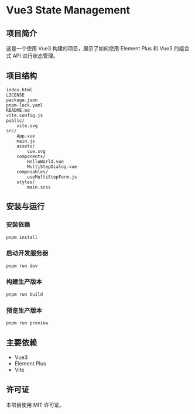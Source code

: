 # Vue3 State Management

## 项目简介

这是一个使用 Vue3 构建的项目，展示了如何使用 Element Plus 和 Vue3 的组合式 API 进行状态管理。

## 项目结构

```
index.html
LICENSE
package.json
pnpm-lock.yaml
README.md
vite.config.js
public/
    vite.svg
src/
    App.vue
    main.js
    assets/
        vue.svg
    components/
        HelloWorld.vue
        MultiStepDialog.vue
    composables/
        useMultiStepForm.js
    styles/
        main.scss
```

## 安装与运行

### 安装依赖

```bash
pnpm install
```

### 启动开发服务器

```bash
pnpm run dev
```

### 构建生产版本

```bash
pnpm run build
```

### 预览生产版本

```bash
pnpm run preview
```

## 主要依赖

- Vue3
- Element Plus
- Vite

## 许可证

本项目使用 MIT 许可证。
